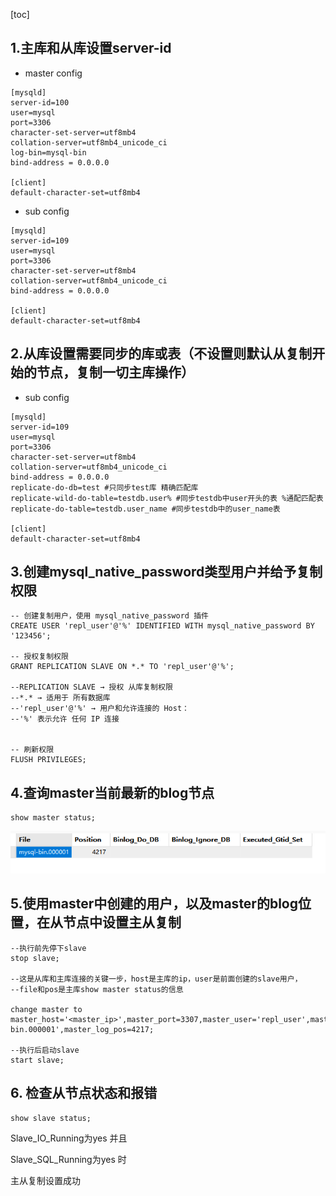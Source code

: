 [toc]

## 1.主库和从库设置server-id

* master config

```
[mysqld]
server-id=100
user=mysql
port=3306
character-set-server=utf8mb4
collation-server=utf8mb4_unicode_ci
log-bin=mysql-bin
bind-address = 0.0.0.0

[client]
default-character-set=utf8mb4
```

* sub config

```
[mysqld]
server-id=109
user=mysql
port=3306
character-set-server=utf8mb4
collation-server=utf8mb4_unicode_ci
bind-address = 0.0.0.0

[client]
default-character-set=utf8mb4
```

## 2.从库设置需要同步的库或表（不设置则默认从复制开始的节点，复制一切主库操作）

* sub config

```
[mysqld]
server-id=109
user=mysql
port=3306
character-set-server=utf8mb4
collation-server=utf8mb4_unicode_ci
bind-address = 0.0.0.0
replicate-do-db=test #只同步test库 精确匹配库
replicate-wild-do-table=testdb.user% #同步testdb中user开头的表 %通配匹配表
replicate-do-table=testdb.user_name #同步testdb中的user_name表

[client]
default-character-set=utf8mb4
```

## 3.创建mysql_native_password类型用户并给予复制权限

```mysql
-- 创建复制用户，使用 mysql_native_password 插件
CREATE USER 'repl_user'@'%' IDENTIFIED WITH mysql_native_password BY '123456';

-- 授权复制权限
GRANT REPLICATION SLAVE ON *.* TO 'repl_user'@'%';

--REPLICATION SLAVE → 授权 从库复制权限
--*.* → 适用于 所有数据库
--'repl_user'@'%' → 用户和允许连接的 Host：
--'%' 表示允许 任何 IP 连接


-- 刷新权限
FLUSH PRIVILEGES;
```

## 4.查询master当前最新的blog节点

```
show master status;		
```

![](./image/blog.png)

## 5.使用master中创建的用户，以及master的blog位置，在从节点中设置主从复制

```mysql
--执行前先停下slave
stop slave;

--这是从库和主库连接的关键一步，host是主库的ip，user是前面创建的slave用户，
--file和pos是主库show master status的信息

change master to
master_host='<master_ip>',master_port=3307,master_user='repl_user',master_password='123456',master_log_file='mysql-bin.000001',master_log_pos=4217;

--执行后启动slave
start slave;
```

## 6. 检查从节点状态和报错

```mysql
show slave status;
```

Slave_IO_Running为yes 并且

Slave_SQL_Running为yes 时

主从复制设置成功